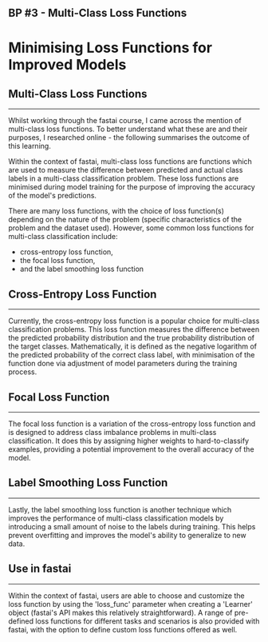 ## BP #3 - Multi-Class Loss Functions

# Minimising Loss Functions for Improved Models
## Multi-Class Loss Functions
---
Whilst working through the fastai course, I came across the mention of multi-class loss functions. To better understand what these are and their purposes, I researched online - the following summarises the outcome of this learning.

Within the context of fastai, multi-class loss functions are functions which are used to measure the difference between predicted and actual class labels in a multi-class classification problem. These loss functions are minimised during model training for the purpose of improving the accuracy of the model's predictions.

There are many loss functions, with the choice of loss function(s) depending on the nature of the problem (specific characteristics of the problem and the dataset used). However, some common loss functions for multi-class classification include: 

- cross-entropy loss function, 
- the focal loss function, 
- and the label smoothing loss function

## Cross-Entropy Loss Function
---
Currently, the cross-entropy loss function is a popular choice for multi-class classification problems. This loss function measures the difference between the predicted probability distribution and the true probability distribution of the target classes. Mathematically, it is defined as the negative logarithm of the predicted probability of the correct class label, with minimisation of the function done via adjustment of model parameters during the training process.

## Focal Loss Function
---
The focal loss function is a variation of the cross-entropy loss function and is designed to address class imbalance problems in multi-class classification. It does this by assigning higher weights to hard-to-classify examples, providing a potential improvement to the overall accuracy of the model.

## Label Smoothing Loss Function
---
Lastly, the label smoothing loss function is another technique which improves the performance of multi-class classification models by introducing a small amount of noise to the labels during training. This helps prevent overfitting and improves the model's ability to generalize to new data.

## Use in fastai
---
Within the context of fastai, users are able to choose and customize the loss function by using the 'loss_func' parameter when creating a 'Learner' object (fastai's API makes this relatively straightforward). A range of pre-defined loss functions for different tasks and scenarios is also provided with fastai, with the option to define custom loss functions offered as well.
